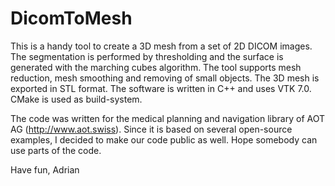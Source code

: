 # DicomToMesh

This is a handy tool to create a 3D mesh from a set of 2D DICOM images. The segmentation is performed by thresholding and the surface is generated with the marching cubes algorithm. The tool supports mesh reduction, mesh smoothing and removing of small objects. The 3D mesh is exported in STL format.
The software is written in C++ and uses VTK 7.0. CMake is used as build-system.

The code was written for the medical planning and navigation library of AOT AG (http://www.aot.swiss). Since it is based on several open-source examples, I decided to make our code public as well. Hope somebody can use parts of the code. 

Have fun,
Adrian